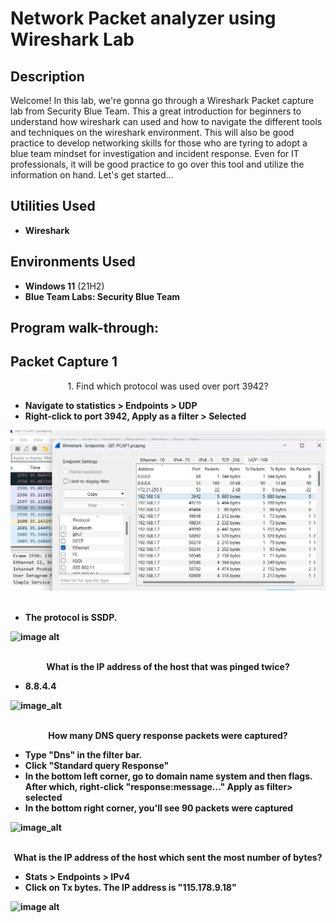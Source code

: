 <h1>Network Packet analyzer using Wireshark Lab</h1>



<h2>Description</h2>
Welcome!
In this lab, we're gonna go through a Wireshark Packet capture lab from Security Blue Team. This a great introduction for beginners to understand how wireshark can used and how to navigate the different tools and techniques on the wireshark environment. This will also be good practice to develop networking skills for those who are tyring to adopt a blue team mindset for investigation and incident response. Even for IT professionals, it will be good practice to go over this tool and utilize the information on hand. Let's get started... 
<br />


<h2> Utilities Used</h2>

- <b>Wireshark</b> 

<h2>Environments Used </h2>

- <b>Windows 11</b> (21H2)
- <b>Blue Team Labs: Security Blue Team</b>
<h2>Program walk-through:</h2>

<h2> Packet Capture 1</h2>
<p align="center">
 1. Find which protocol was used over port 3942?<br>
  
- <b>Navigate to statistics > Endpoints > UDP </b>
- <b>Right-click to port 3942, Apply as a filter > Selected </b>
 
![image alt](https://github.com/Light89byte/NetworkAnalyzer/blob/deee934d71c61b102c6d8f56aba053a3108301e9/port%203942.png)
<br />
<br />

- <b>The protocol is SSDP.

![image alt](https://i.imgur.com/ylzf5nN.png)
<br />
<br />

<p align="center">
What is the IP address of the host that was pinged twice?<br>
  
- <b>8.8.4.4</b>
  
![image_alt](https://i.imgur.com/0tKLFmM.png)
<br />
<br />

<p align="center">
How many DNS query response packets were captured?<br>
  
- <b>Type "Dns" in the filter bar.</b>
- <b> Click "Standard query Response"</b>
- <b>In the bottom left corner, go to domain name system and then flags. After which, right-click "response:message..." Apply as filter> selected </b>
- <b>In the bottom right corner, you'll see 90 packets were captured</b>

![image_alt](https://i.imgur.com/sJTDYOM.png)
<br />
<br />

<p align="center">
What is the IP address of the host which sent the most number of bytes?<br>

- <b>Stats > Endpoints > IPv4</b>
- <b>Click on Tx bytes. The IP address is "115.178.9.18"</b>

![image alt](https://i.imgur.com/6LlTKzo.png)
<br />
<br />

<p align="center">
 

<br />
<br />
